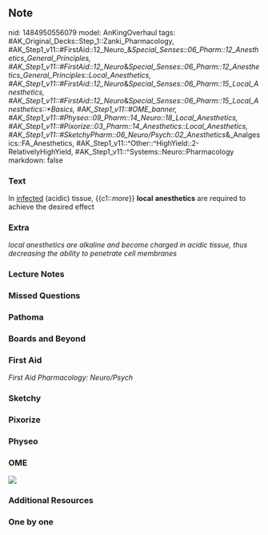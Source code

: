 ## Note
nid: 1484950556079
model: AnKingOverhaul
tags: #AK_Original_Decks::Step_1::Zanki_Pharmacology, #AK_Step1_v11::#FirstAid::12_Neuro_&_Special_Senses::06_Pharm::12_Anesthetics_General_Principles, #AK_Step1_v11::#FirstAid::12_Neuro_&_Special_Senses::06_Pharm::12_Anesthetics_General_Principles::Local_Anesthetics, #AK_Step1_v11::#FirstAid::12_Neuro_&_Special_Senses::06_Pharm::15_Local_Anesthetics, #AK_Step1_v11::#FirstAid::12_Neuro_&_Special_Senses::06_Pharm::15_Local_Anesthetics::*Basics, #AK_Step1_v11::#OME_banner, #AK_Step1_v11::#Physeo::09_Pharm::14_Neuro::18_Local_Anesthetics, #AK_Step1_v11::#Pixorize::03_Pharm::14_Anesthetics::Local_Anesthetics, #AK_Step1_v11::#SketchyPharm::06_Neuro/Psych::02_Anesthetics_&_Analgesics::FA_Anesthetics, #AK_Step1_v11::^Other::^HighYield::2-RelativelyHighYield, #AK_Step1_v11::^Systems::Neuro::Pharmacology
markdown: false

### Text
<div>
  In <u>infected</u> (acidic) tissue, {{c1::<i>more</i>}}
  <b>local</b> <b>anesthetics</b> are required to achieve the
  desired effect
</div>

### Extra
<i>local anesthetics are alkaline and become charged in acidic
tissue, thus decreasing the ability to penetrate cell membranes</i>

### Lecture Notes


### Missed Questions


### Pathoma


### Boards and Beyond


### First Aid
<div>
  <i>First Aid Pharmacology: Neuro/Psych</i>
</div>

### Sketchy


### Pixorize


### Physeo


### OME
<div class="ome-widget">
  <a href="https://onlinemeded.org?ref=anki"><img src=
  "_OME_AnkiFlashcards_General_3.png"></a>
</div>

### Additional Resources


### One by one

